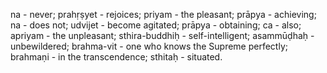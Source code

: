 na - never; prahṛṣyet - rejoices; priyam - the pleasant; prāpya - achieving; na - does not; udvijet - become agitated; prāpya - obtaining; ca - also; apriyam - the unpleasant; sthira-buddhiḥ - self-intelligent; asammūḍhaḥ - unbewildered; brahma-vit - one who knows the Supreme perfectly; brahmaṇi - in the transcendence; sthitaḥ - situated.